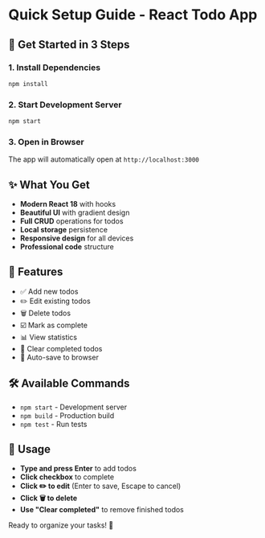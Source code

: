 # Quick Setup Guide - React Todo App

## 🚀 Get Started in 3 Steps

### 1. Install Dependencies
```bash
npm install
```

### 2. Start Development Server
```bash
npm start
```

### 3. Open in Browser
The app will automatically open at `http://localhost:3000`

## ✨ What You Get

- **Modern React 18** with hooks
- **Beautiful UI** with gradient design
- **Full CRUD** operations for todos
- **Local storage** persistence
- **Responsive design** for all devices
- **Professional code** structure

## 🎯 Features

- ✅ Add new todos
- ✏️ Edit existing todos
- 🗑️ Delete todos
- ☑️ Mark as complete
- 📊 View statistics
- 🧹 Clear completed todos
- 💾 Auto-save to browser

## 🛠️ Available Commands

- `npm start` - Development server
- `npm build` - Production build
- `npm test` - Run tests

## 📱 Usage

- **Type and press Enter** to add todos
- **Click checkbox** to complete
- **Click ✏️ to edit** (Enter to save, Escape to cancel)
- **Click 🗑️ to delete**
- **Use "Clear completed"** to remove finished todos

Ready to organize your tasks! 🎉
